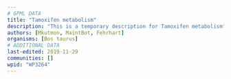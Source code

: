 ```yaml
---
# GPML DATA
title: "Tamoxifen metabolism"
description: "This is a temporary description for Tamoxifen metabolism"
authors: [Mkutmon, MaintBot, Fehrhart]
organisms: [Bos taurus]
# ADDITIONAL DATA
last-edited: 2019-11-29
communities: []
wpid: "WP3264"
---
```

